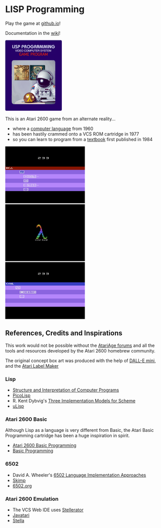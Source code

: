 # LISP Programming 
Play the game at [github.io](https://dchristianson.github.io/vcs-lisp/)!

Documentation in the  [wiki](./wiki)!

<img src="https://github.com/DChristianson/vcs-lisp/blob/main/assets/lisp-programming1.png" width=180></img>

This is an Atari 2600 game from an alternate reality...

- where a [computer language](https://en.wikipedia.org/wiki/Lisp_(programming_language)) from 1960 
- has been hastily crammed onto a VCS ROM cartridge in 1977
- so you can learn to program from a [textbook](https://en.wikipedia.org/wiki/Structure_and_Interpretation_of_Computer_Programs) first published in 1984

<img src="https://github.com/DChristianson/vcs-lisp/blob/main/assets/lisp_NTSC_2.png" height=180></img>
<img src="https://github.com/DChristianson/vcs-lisp/blob/main/assets/lisp_NTSC_20230714.png" height=180></img>
<img src="https://github.com/DChristianson/vcs-lisp/blob/main/assets/lisp_NTSC_5.png" height=180></img>

## References, Credits and Inspirations

This work would not be possible without the [AtariAge forums](https://www.atariage.com/forums) and all
 the tools and resources developed by the Atari 2600 homebrew community.

The original concept box art was produced with the help of [DALL-E mini](https://www.craiyon.com/), and the [Atari Label Maker](https://www.labelmaker2600.com/)

### Lisp
 - [Structure and Interpretation of Computer Programs](https://en.wikipedia.org/wiki/Structure_and_Interpretation_of_Computer_Programs) 
 - [PicoLisp](https://picolisp.com/) 
 - R. Kent Dybvig's [Three Implementation Models for Scheme](https://www.cs.unm.edu/~williams/cs491/three-imp.pdf) 
 - [uLisp](http://www.ulisp.com/)

### Atari 2600 Basic
Although Lisp as a language is very different from Basic, the Atari Basic Programming cartridge has been a huge inspiration in spirit.
 - [Atari 2600 Basic Programming](https://huguesjohnson.com/programming/atari-2600-basic/)
 - [Basic Programming](https://en.wikipedia.org/wiki/BASIC_Programming)

### 6502  
 - David A. Wheeler's [6502 Language Implementation Approaches](https://dwheeler.com/6502/)
 - [Skimp](http://web.archive.org/web/20100131151915/http://www.ip9.org/munro/skimp/)
 - [6502.org](https6502.org)

### Atari 2600 Emulation
 - The VCS Web IDE uses [Stellerator](https://github.com/6502ts/6502.ts/blob/master/doc/stellerator.md)
 - [Javatari](https://javatari.org)
 - [Stella](https://stella-emu.github.io/)
